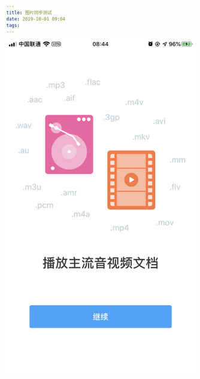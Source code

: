 ```yaml
---
title: 图片同步测试
date: 2019-10-01 09:04
tags: 
---
```


[](https://github.com/JamesHopbourn/Apple-Automation/images/2019-10-01-IMG_0086.png)

![](/images/2019-10-01-IMG_0086.png)